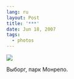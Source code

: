 ```yaml
---
lang: ru
layout: Post
title: '***'
date: Jun 18, 2007
tags:
  - photos
---
```


![](photos://Sapegin_Artem_20D_2007-05-27_360-6049)

Выборг, парк Монрепо.
